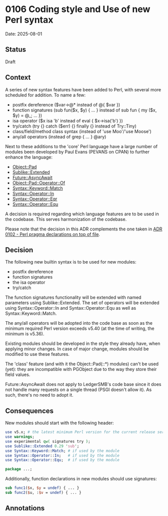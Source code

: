 # 0106 Coding style and Use of new Perl syntax

Date: 2025-08-01

## Status

Draft

## Context

A series of new syntax features have been added to Perl, with several more
scheduled for addition. To name a few:

- postfix dereference ($var->@* instead of @{ $var })
- function signatures (sub fun($x, $y) { ... } instead of sub fun { my ($x, $y) = @_; ... })
- isa operator ($x isa 'b' instead of eval { $x->isa('b') })
- try/catch (try {} catch ($err) {} finally {} instead of Try::Tiny)
- class/field/method class syntax (instead of 'use Moo'/'use Moose')
- any/all operators (instead of grep { ... } @ary)

Next to these additions to the 'core' Perl language have a large number of modules
been developed by Paul Evans (PEVANS on CPAN) to further enhance the language:

- [Object::Pad](https://metacpan.org/dist/Object-Pad)
- [Sublike::Extended](https://metacpan.org/pod/Sublike::Extended)
- [Future::AsyncAwait](https://metacpan.org/pod/Future::AsyncAwait)
- [Object::Pad::Operator::Of](https://metacpan.org/pod/Object::Pad::Operator::Of)
- [Syntax::Keyword::Match](https://metacpan.org/pod/Syntax::Keyword::Match)
- [Syntax::Operator::In](https://metacpan.org/pod/Syntax::Operator::In)
- [Syntax::Operator::Eqr](https://metacpan.org/pod/Syntax::Operator::Eqr)
- [Syntax::Operator::Equ](https://metacpan.org/pod/Syntax::Operator::Equ)

A decision is required regarding which language features are to be used in the codebase. This
serves harmonization of the codebase.

Please note that the decision in this ADR complements the one taken in
[ADR 0102 - Perl pragma declarations on top of file](./0102-perl-pragmas-top-declarations.md).

## Decision

The following new builtin syntax is to be used for new modules:

- postfix dereference
- function signatures
- the isa operator
- try/catch

The function signatures functionality will be extended with named parameters using
Sublike::Extended. The set of operators will be extended using Syntax::Operator::In and
Syntax::Operator::Equ as well as Syntax::Keyword::Match.

The any/all operators will be adopted into the code base as soon as the minimum required
Perl version exceeds v5.40 (at the time of writing, the minimum is v5.36).

Existing modules should be developed in the style they already have, when applying minor changes. In
case of major change, modules should be modified to use these features.

The 'class' feature (and with it the Object::Pad(::*) modules) can't be used (yet): they are
incompatible with PGObject due to the way they store their field values.

Future::AsyncAwait does not apply to LedgerSMB's code base since it does not handle many requests on
a single thread (PSGI doesn't allow it). As such, there's no need to adopt it.

## Consequences

New modules should start with the following header:

```perl
use v5.x; # the latest minimum Perl version for the current release series
use warnings;
use experimental qw( signatures try );
use Sublike::Extended 0.29 'sub';
use Syntax::Keyword::Match; # if used by the module
use Syntax::Operator::In;   # if used by the module
use Syntax::Operator::Equ;  # if used by the module

package ...;

```

Additionally, function declarations in new modules should use signatures:

```perl
sub func1($x, $y = undef) { ... }
sub func2($u, :$v = undef) { ... }
```

## Annotations

